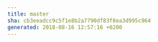 ```yaml
---
title: master
sha: cb3eeadcc9c5f1e8b2a7790df83f8ea3d995c964
generated: 2018-08-16 12:57:16 +0200
---
```

